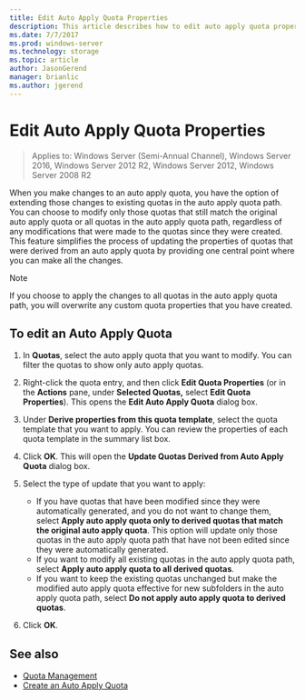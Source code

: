 ```yaml
---
title: Edit Auto Apply Quota Properties 
description: This article describes how to edit auto apply quota properties
ms.date: 7/7/2017
ms.prod: windows-server
ms.technology: storage
ms.topic: article
author: JasonGerend
manager: brianlic
ms.author: jgerend
---
```

# Edit Auto Apply Quota Properties

> Applies to: Windows Server (Semi-Annual Channel), Windows Server 2016, Windows Server 2012 R2, Windows Server 2012, Windows Server 2008 R2

When you make changes to an auto apply quota, you have the option of extending those changes to existing quotas in the auto apply quota path. You can choose to modify only those quotas that still match the original auto apply quota or all quotas in the auto apply quota path, regardless of any modifications that were made to the quotas since they were created. This feature simplifies the process of updating the properties of quotas that were derived from an auto apply quota by providing one central point where you can make all the changes.

> [!Note]
> If you choose to apply the changes to all quotas in the auto apply quota path, you will overwrite any custom quota properties that you have created.

## To edit an Auto Apply Quota

1.  In **Quotas**, select the auto apply quota that you want to modify. You can filter the quotas to show only auto apply quotas.

2.  Right-click the quota entry, and then click **Edit Quota Properties** (or in the **Actions** pane, under **Selected Quotas,** select **Edit Quota Properties**). This opens the **Edit Auto Apply Quota** dialog box.

3.  Under **Derive properties from this quota template**, select the quota template that you want to apply. You can review the properties of each quota template in the summary list box.

4.  Click **OK**. This will open the **Update Quotas Derived from Auto Apply Quota** dialog box.

5.  Select the type of update that you want to apply:

    -   If you have quotas that have been modified since they were automatically generated, and you do not want to change them, select **Apply auto apply quota only to derived quotas that match the original auto apply quota**. This option will update only those quotas in the auto apply quota path that have not been edited since they were automatically generated.
    -   If you want to modify all existing quotas in the auto apply quota path, select **Apply auto apply quota to all derived quotas**.
    -   If you want to keep the existing quotas unchanged but make the modified auto apply quota effective for new subfolders in the auto apply quota path, select **Do not apply auto apply quota to derived quotas**.

6.  Click **OK**.

## See also

-   [Quota Management](quota-management.md)
-   [Create an Auto Apply Quota](create-auto-apply-quota.md)


